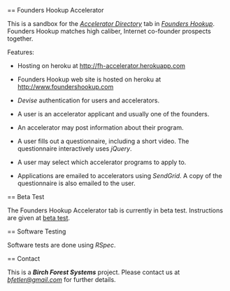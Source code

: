 == Founders Hookup Accelerator

This is a sandbox for the [*Accelerator Directory*](fh-accelerator.herokuapp.com) tab in [*Founders Hookup*](http://www.foundershookup.com/).  Founders Hookup matches high caliber, Internet co-founder prospects together.  

Features:

* Hosting on heroku at http://fh-accelerator.herokuapp.com

* Founders Hookup web site is hosted on heroku at http://www.foundershookup.com

* <em>Devise</em> authentication for users and accelerators.  

* A user is an accelerator applicant and usually one of the founders.

* An accelerator may post information about their program.

* A user fills out a questionnaire, including a short video.  The questionnaire interactively uses <em>jQuery</em>.

* A user may select which accelerator programs to apply to.  

* Applications are emailed to accelerators using <em>SendGrid</em>.  A copy of the questionnaire is also emailed to the user.

== Beta Test

The Founders Hookup Accelerator tab is currently in beta test.  Instructions are given at [beta test](http://fh-accelerator.herokuapp.com/beta).

== Software Testing

Software tests are done using <em>RSpec</em>.

== Contact

This is a <b><em>Birch Forest Systems</em></b> project.
Please contact us at <em>bfetler@gmail.com</em> for further details.



